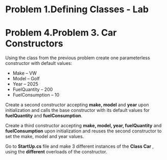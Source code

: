 ﻿# Problem 1.Defining Classes - Lab

# Problem 4.Problem 3. Car Constructors

Using the class from the previous problem create one parameterless constructor with default values:

- Make – VW
- Model – Golf
- Year – 2025
- FuelQuantity – 200
- FuelConsumption – 10

Create a second constructor accepting **make, model** and **year** upon initialization and calls the base constructor with its default values for **fuelQuantity** and **fuelConsumption**.

Create a third constructor accepting **make, model, year, fuelQuantity** and **fuelConsumption** upon initialization and reuses the second constructor to set the make, model and year values.

Go to **StartUp.cs** file and make 3 different instances of the **Class Car** , using the **different** overloads of the constructor.

